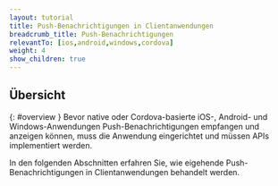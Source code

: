```yaml
---
layout: tutorial
title: Push-Benachrichtigungen in Clientanwendungen
breadcrumb_title: Push-Benachrichtigungen
relevantTo: [ios,android,windows,cordova]
weight: 4
show_children: true
---
```

<!-- NLS_CHARSET=UTF-8 -->
## Übersicht
{: #overview }
Bevor native oder Cordova-basierte iOS-, Android- und Windows-Anwendungen Push-Benachrichtigungen empfangen und anzeigen können,
muss die Anwendung eingerichtet und müssen APIs implementiert werden. 

In den folgenden Abschnitten erfahren Sie, wie eigehende Push-Benachrichtigungen in Clientanwendungen behandelt werden.  
